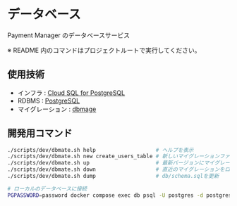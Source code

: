 # データベース

Payment Manager のデータベースサービス

※ README 内のコマンドはプロジェクトルートで実行してください。

## 使用技術

- インフラ : [Cloud SQL for PostgreSQL](https://cloud.google.com/sql/postgresql)
- RDBMS : [PostgreSQL](https://www.postgresql.org)
- マイグレーション : [dbmage](https://github.com/amacneil/dbmate)

## 開発用コマンド

```sh
./scripts/dev/dbmate.sh help                   # ヘルプを表示
./scripts/dev/dbmate.sh new create_users_table # 新しいマイグレーションファイルを作成
./scripts/dev/dbmate.sh up                     # 最新バージョンにマイグレート
./scripts/dev/dbmate.sh down                   # 直近のマイグレーションをロールバック
./scripts/dev/dbmate.sh dump                   # db/schema.sqlを更新

# ローカルのデータベースに接続
PGPASSWORD=password docker compose exec db psql -U postgres -d postgres
```
